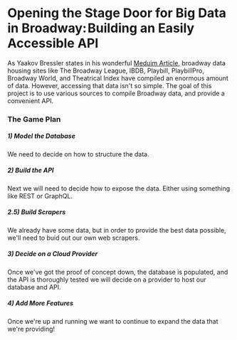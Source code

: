 # Opening the Stage Door for Big Data in Broadway: Building an Easily Accessible API

As Yaakov Bressler states in his wonderful [Meduim Article](https://towardsdatascience.com/opening-the-stage-door-for-big-data-in-broadway-20ca3e35a274), broadway data housing sites like The Broadway League, IBDB, Playbill, PlaybillPro, Broadway World, and Theatrical Index have compiled an enormous amount of data. However, accessing that data isn't so simple. The goal of this project is to use various sources to compile Broadway data, and provide a convenient API.


### The Game Plan
##### 1) Model the Database
We need to decide on how to structure the data.

##### 2) Build the API
Next we will need to decide how to expose the data. Either using something like REST or GraphQL.

##### 2.5) Build Scrapers
We already have some data, but in order to provide the best data possible, we'll need to buid out our own web scrapers.

##### 3) Decide on a Cloud Provider
Once we've got the proof of concept down, the database is populated, and the API is thoroughly tested we will decide on a provider to host our database and API.

##### 4) Add More Features
Once we're up and running we want to continue to expand the data that we're providing!
